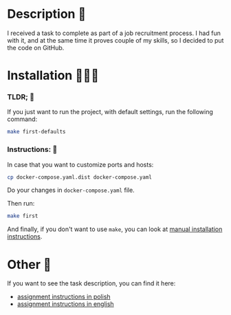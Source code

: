 # Description 📝

I received a task to complete as part of a job recruitment process.
I had fun with it, and at the same time it proves couple of my skills,
so I decided to put the code on GitHub.

# Installation 🚀🚀🚀

### TLDR; 🤚

If you just want to run the project, with default settings, run the following command:

```bash
make first-defaults
```

### Instructions: 👾

In case that you want to customize ports and hosts:

```bash
cp docker-compose.yaml.dist docker-compose.yaml
```

Do your changes in `docker-compose.yaml` file. 

Then run:

```bash
make first
```

And finally, if you don't want to use `make`, you can look at [manual installation instructions](/docs/manual_installation.md).

# Other 🧐

If you want to see the task description, you can find it here:

- [assignment instructions in polish](/docs/instructions_pl.md)
- [assignment instructions in english](/docs/instructions_eng.md)
